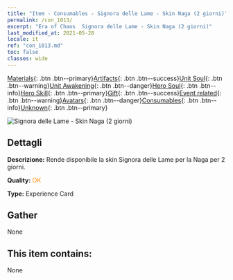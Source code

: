 ```yaml
---
title: "Item - Consumables - Signora delle Lame - Skin Naga (2 giorni)"
permalink: /con_1013/
excerpt: "Era of Chaos  Signora delle Lame - Skin Naga (2 giorni)"
last_modified_at: 2021-05-28
locale: it
ref: "con_1013.md"
toc: false
classes: wide
---
```

 [Materials](/ItemsIT/){: .btn .btn--primary}[Artifacts](/ItemsIT/Artifacts/){: .btn .btn--success}[Unit Soul](/ItemsIT/UnitSoul/){: .btn .btn--warning}[Unit Awakening](/ItemsIT/UnitAwakening/){: .btn .btn--danger}[Hero Soul](/ItemsIT/HeroSoul/){: .btn .btn--info}[Hero Skill](/ItemsIT/HeroSkill/){: .btn .btn--primary}[Gift](/ItemsIT/Gift/){: .btn .btn--success}[Event related](/ItemsIT/Events/){: .btn .btn--warning}[Avatars](/ItemsIT/Avatars/){: .btn .btn--danger}[Consumables](/ItemsIT/Consumables/){: .btn .btn--info}[Unknown](/ItemsIT/Unknown/){: .btn .btn--primary}

 ![Signora delle Lame - Skin Naga (2 giorni)](/images/u/ti_najia.jpg)

## Dettagli
 **Descrizione:** Rende disponibile la skin Signora delle Lame per la Naga per 2 giorni.

 **Quality:** <span style="color: #FF8C00">OK</span>

 **Type:** Experience Card

## Gather

  None

## This item contains:

  None

